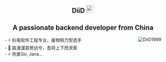 <p align="center">
<h2 height="200px" align="center">DiiD <img src="https://cdn.jsdelivr.net/gh/MaleWeb/picture/images/techblog/hi.gif" width="25"></h2>
<h2 align="center">A passionate backend developer from China</h3>
</p>


<img align="right" src="https://github-readme-stats.vercel.app/api?username=DiiD1999&theme=vue" alt="DiiD1999" />
- ⚡️ 杭电软件工程专业，废物努力型选手</br>
- 🎉 路漫漫其修远兮，吾将上下而求索</br>
- ⚡ 热爱Go, Java...</br>
